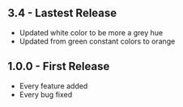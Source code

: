 ## 3.4 - Lastest Release 
* Updated white color to be more a grey hue
* Updated from green constant colors to orange


## 1.0.0 - First Release
* Every feature added
* Every bug fixed
